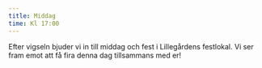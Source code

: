 ```yaml
---
title: Middag
time: Kl 17:00
---
```


Efter vigseln bjuder vi in till middag och fest i Lillegårdens festlokal. Vi ser fram emot att få fira denna dag tillsammans med er!